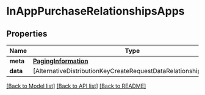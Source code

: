 # InAppPurchaseRelationshipsApps

## Properties
Name | Type | Description | Notes
------------ | ------------- | ------------- | -------------
**meta** | [**PagingInformation**](PagingInformation.md) |  | [optional] 
**data** | [AlternativeDistributionKeyCreateRequestDataRelationshipsAppData] |  | [optional] 

[[Back to Model list]](../README.md#documentation-for-models) [[Back to API list]](../README.md#documentation-for-api-endpoints) [[Back to README]](../README.md)


